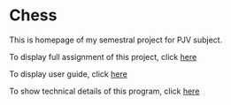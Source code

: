 # Chess

This is homepage of my semestral project for PJV subject.

To display full assignment of this project, click [here](Assignment)

To display user guide, click [here](UserGuide)

To show technical details of this program, click [here](TechnicalDocumentation)

